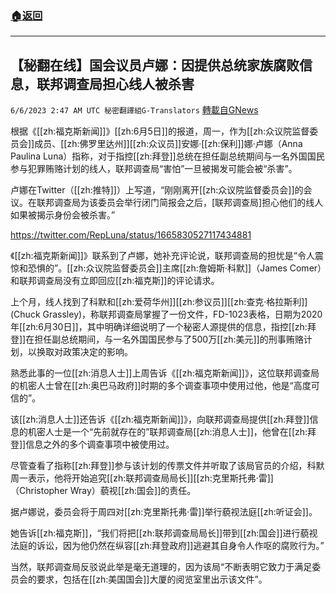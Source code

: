 ###  [:house:返回](README.md)
---


## 【秘翻在线】国会议员卢娜：因提供总统家族腐败信息，联邦调查局担心线人被杀害
`6/6/2023 2:47 AM UTC 秘密翻譯組G-Translators` [轉載自GNews](https://gnews.org/articles/1360724)

根据《[[zh:福克斯新闻]]》[[zh:6月5日]]的报道，周一，作为[[zh:众议院监督委员会]]成员、[[zh:佛罗里达州]][[zh:众议员]]安娜·[[zh:保利]]娜·卢娜（Anna Paulina Luna）指称，对于指控[[zh:拜登]]总统在担任副总统期间与一名外国国民参与犯罪贿赂计划的线人，联邦调查局“害怕”一旦被揭发可能会被“杀害”。

卢娜在Twitter（[[zh:推特]]）上写道，“刚刚离开[[zh:众议院监督委员会]]的会议。在联邦调查局为该委员会举行闭门简报会之后，[联邦调查局]担心他们的线人如果被揭示身份会被杀害。”

https://twitter.com/RepLuna/status/1665830527117434881

《[[zh:福克斯新闻]]》联系到了卢娜，她补充评论说，联邦调查局的担忧是“令人震惊和恐惧的”。[[zh:众议院监督委员会]]主席[[zh:詹姆斯·科默]]（James Comer）和联邦调查局没有立即回应[[zh:福克斯]]的评论请求。

上个月，线人找到了科默和[[zh:爱荷华州]][[zh:参议员]][[zh:查克·格拉斯利]] (Chuck Grassley)，称联邦调查局掌握了一份文件，FD-1023表格，日期为2020年[[zh:6月30日]]，其中明确详细说明了一个秘密人源提供的信息，指控[[zh:拜登]]在担任副总统期间，与一名外国国民参与了500万[[zh:美元]]的刑事贿赂计划，以换取对政策决定的影响。

熟悉此事的一位[[zh:消息人士]]上周告诉《[[zh:福克斯新闻]]》，这位联邦调查局的机密人士曾在[[zh:奥巴马政府]]时期的多个调查事项中使用过他，他是“高度可信的”。

该[[zh:消息人士]]还告诉《[[zh:福克斯新闻]]》，向联邦调查局提供[[zh:拜登]]信息的机密人士是一个“先前就存在的”联邦调查局[[zh:消息人士]]，他曾在[[zh:拜登]]信息之外的多个调查事项中被使用过。

尽管查看了指称[[zh:拜登]]参与该计划的传票文件并听取了该局官员的介绍，科默周一表示，他将开始追究[[zh:联邦调查局局长]][[zh:克里斯托弗·雷]]（Christopher Wray）藐视[[zh:国会]]的责任。

据卢娜说，委员会将于周四对[[zh:克里斯托弗·雷]]举行藐视法庭[[zh:听证会]]。

她告诉[[zh:福克斯]]，“我们将把[[zh:联邦调查局局长]]带到[[zh:国会]]进行藐视法庭的诉讼，因为他仍然在纵容[[zh:拜登政府]]逃避其自身令人作呕的腐败行为。”

当然，联邦调查局反驳说此举是毫无道理的，因为该局“不断表明它致力于满足委员会的要求，包括在[[zh:美国国会]]大厦的阅览室里出示该文件”。
